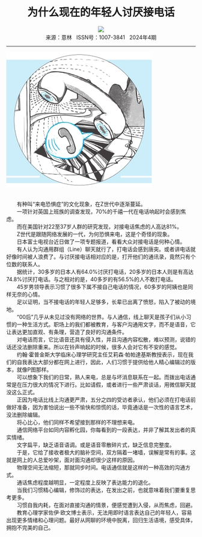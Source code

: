 # <center>为什么现在的年轻人讨厌接电话</center> 

<div align=center><img src="https://raw.githubusercontent.com/leaguecn/magazines/main/img_authors/%d7%f7%d5%df%a3%ba%d0%a1%c0%f6.jpg"></div> 

<center>来源：意林   ISSN号：1007-3841   2024年4期</center> 


* * *


![](https://raw.githubusercontent.com/leaguecn/magazines/main/img/yili20240437-1-l.jpg)

  
<br>　　有种叫“来电恐惧症”的文化现象，在Z世代中逐渐蔓延。  
　　一项针对英国上班族的调查发现，70%的千禧一代在电话响起时会感到焦虑。  
　　而在美国针对22至37岁人群的研究发现，对接电话焦虑的人高达81%。  
　　Z世代是跟随网络发展的一代，为何恐惧来电，这是个奇怪的现象。  
　　日本富士电视台近日做了一项专题报道，看看大众对接电话是何种心情。  
　　有人认为沟通用群组（Line）聊天就行了，打电话会感到唐突。或者讲电话就好像时间被人浪费了。与讨厌接电话相对应的是，打开他们的通讯录，竟然只有个位数的联系人。  
　　据统计，30多岁的日本人有64.0%讨厌打电话，20多岁的日本人则是有高达74.8%讨厌打电话。与之相对的是，40多岁的有56.5%的人不敢打电话。  
　　45岁男领导表示习惯了很多下属不接自己电话的情况，60多岁的阿姨也是同样无奈的心情。  
　　足以证明，当不接电话的年轻人足够多，长辈已出离了愤怒，陷入了被动的境地。  
　　“00后”几乎从未见过没有网络的世界。与人通信，线上聊天是孩子们从小习惯的一种生活方式。职场上的我们都被教育，与客户沟通用文字，而不是语音，它让表达更加直观、有条理，营造了良好的沟通条件。  
　　对电话而言，它比语音还具有侵入性，并且沟通内容松散，难以预测，说错的话还没法删除重来。所以在铃声响起的时候，很多人会对它有不安的感觉。  
　　约翰·霍普金斯大学临床心理学研究主任艾莉森·帕帕達基斯教授表示，现在我们的自我表达大部分都在网上进行，因此，人们习惯于提供给他人精心编辑过的版本，就像P图那样。  
　　可以想象下我们的日常，熟人来电，总是与坏消息联系在一起。而拨出电话通常是在压力很大的情况下进行。比如请假，或者进行一些严肃谈话，用微信聊天就没这么正式。  
　　正因为电话比线上沟通更严肃，五分之四的受访者承认，他们必须在打电话前做好准备，因为害怕说出一些不愉快和惊慌的话，毕竟通话是一次性的语言艺术，没法删除编辑。  
　　将心比心，他们同样不希望接到那样的不理想来电。  
　　通信网络平台如同内容孵化园，你每看到的一段表达，并非了解其发出者的真实情绪。  
　　文字扁平，缺乏语音语调。或是语音零散碎片式，缺乏信息完整度。  
　　于是，它给了接收者极大的脑补空间，双方隔着一堵墙，误解是常有的事。这就是网上的人总爱吵架，面对面沟通却很少这样的原因。  
　　物理空间无法缩短，那就同步时间。电话通信就是这样的一种高效的沟通方式。  
　　通话焦虑程度越明显，一定程度上反映了表达能力的退化。  
　　当我们习惯精心编辑，修饰过的表达，在发出之前，也就意味着我们要重复思考更多。  
　　习惯自我内耗，在面对直接沟通的情景，便感觉遭到入侵，从而焦虑，回避。  
　　教育心理学家佐伊·欧文博士表示，无法用即时语言表达自己的年轻人，容易出现更多情绪和心理问题。最好从网聊的环境中脱离，回归生活语境，感受具体，拥抱不完美的自己。